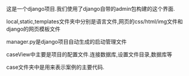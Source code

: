 这是一个django项目.我们使用了django自带的admin包构建的这个界面.

local,static,templates文件夹中分别是语言文件,网页的css/html/img文件和django的网页模板文件

manager.py是django项目自动生成的启动管理文件

caseView中主要是项目的配置文件.连接数据库,设置文件目录,数据库等

case文件夹中是用来表示案例的主要代码.

